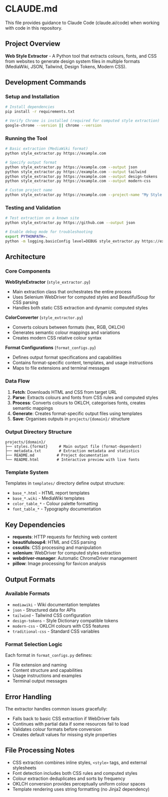 # CLAUDE.md

This file provides guidance to Claude Code (claude.ai/code) when working with code in this repository.

## Project Overview

**Web Style Extractor** - A Python tool that extracts colours, fonts, and CSS from websites to generate design system files in multiple formats (MediaWiki, JSON, Tailwind, Design Tokens, Modern CSS).

## Development Commands

### Setup and Installation
```bash
# Install dependencies
pip install -r requirements.txt

# Verify Chrome is installed (required for computed style extraction)
google-chrome --version || chrome --version
```

### Running the Tool
```bash
# Basic extraction (MediaWiki format)
python style_extractor.py https://example.com

# Specify output format
python style_extractor.py https://example.com --output json
python style_extractor.py https://example.com --output tailwind
python style_extractor.py https://example.com --output design-tokens
python style_extractor.py https://example.com --output modern-css

# Custom project name
python style_extractor.py https://example.com --project-name "My Style Guide"
```

### Testing and Validation
```bash
# Test extraction on a known site
python style_extractor.py https://github.com --output json

# Enable debug mode for troubleshooting
export PYTHONPATH=.
python -m logging.basicConfig level=DEBUG style_extractor.py https://example.com
```

## Architecture

### Core Components

**WebStyleExtractor** (`style_extractor.py`)
- Main extraction class that orchestrates the entire process
- Uses Selenium WebDriver for computed styles and BeautifulSoup for CSS parsing
- Handles both static CSS extraction and dynamic computed styles

**ColorConverter** (`style_extractor.py`)
- Converts colours between formats (hex, RGB, OKLCH)
- Generates semantic colour mappings and variations
- Creates modern CSS relative colour syntax

**Format Configurations** (`format_configs.py`)
- Defines output format specifications and capabilities
- Contains format-specific content, templates, and usage instructions
- Maps to file extensions and terminal messages

### Data Flow
1. **Fetch**: Downloads HTML and CSS from target URL
2. **Parse**: Extracts colours and fonts from CSS rules and computed styles
3. **Process**: Converts colours to OKLCH, categorises fonts, creates semantic mappings
4. **Generate**: Creates format-specific output files using templates
5. **Save**: Organises outputs in `projects/{domain}/` structure

### Output Directory Structure
```
projects/{domain}/
├── styles.{format}     # Main output file (format-dependent)
├── metadata.txt        # Extraction metadata and statistics
├── README.md          # Project documentation
└── README.html        # Interactive preview with live fonts
```

### Template System
Templates in `templates/` directory define output structure:
- `base_*.html` - HTML report templates
- `base_*.wiki` - MediaWiki templates
- `color_table_*` - Colour palette formatting
- `font_table_*` - Typography documentation

## Key Dependencies

- **requests**: HTTP requests for fetching web content
- **beautifulsoup4**: HTML and CSS parsing
- **cssutils**: CSS processing and manipulation
- **selenium**: WebDriver for computed styles extraction
- **webdriver-manager**: Automatic ChromeDriver management
- **pillow**: Image processing for favicon analysis

## Output Formats

### Available Formats
- `mediawiki` - Wiki documentation templates
- `json` - Structured data for APIs
- `tailwind` - Tailwind CSS configuration
- `design-tokens` - Style Dictionary compatible tokens
- `modern-css` - OKLCH colours with CSS features
- `traditional-css` - Standard CSS variables

### Format Selection Logic
Each format in `format_configs.py` defines:
- File extension and naming
- Content structure and capabilities
- Usage instructions and examples
- Terminal output messages

## Error Handling

The extractor handles common issues gracefully:
- Falls back to basic CSS extraction if WebDriver fails
- Continues with partial data if some resources fail to load
- Validates colour formats before conversion
- Creates default values for missing style properties

## File Processing Notes

- CSS extraction combines inline styles, `<style>` tags, and external stylesheets
- Font detection includes both CSS rules and computed styles
- Colour extraction deduplicates and sorts by frequency
- OKLCH conversion provides perceptually uniform colour spaces
- Template rendering uses string formatting (no Jinja2 dependency)